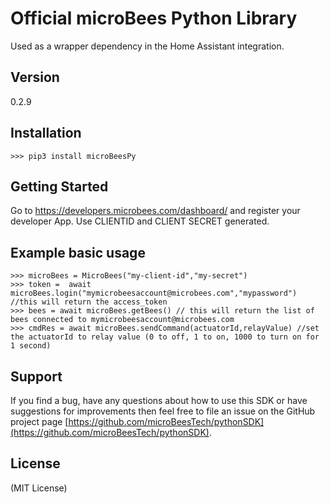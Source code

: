 Official microBees Python Library
===============================

Used as a wrapper dependency in the Home Assistant integration.

Version
-------

0.2.9

Installation
------------

    >>> pip3 install microBeesPy

Getting Started
---------------
Go to https://developers.microbees.com/dashboard/ and register your developer App.
Use CLIENTID and CLIENT SECRET generated.

Example basic usage
-------------------

    >>> microBees = MicroBees("my-client-id","my-secret")
    >>> token =  await microBees.login("mymicrobeesaccount@microbees.com","mypassword") //this will return the access_token
    >>> bees = await microBees.getBees() // this will return the list of bees connected to mymicrobeesaccount@microbees.com
    >>> cmdRes = await microBees.sendCommand(actuatorId,relayValue) //set the actuatorId to relay value (0 to off, 1 to on, 1000 to turn on for 1 second)

Support
-------

If you find a bug, have any questions about how to use this SDK or have suggestions for improvements then feel free to
file an issue on the GitHub project page [https://github.com/microBeesTech/pythonSDK](https://github.com/microBeesTech/pythonSDK).

License
-------

(MIT License)
